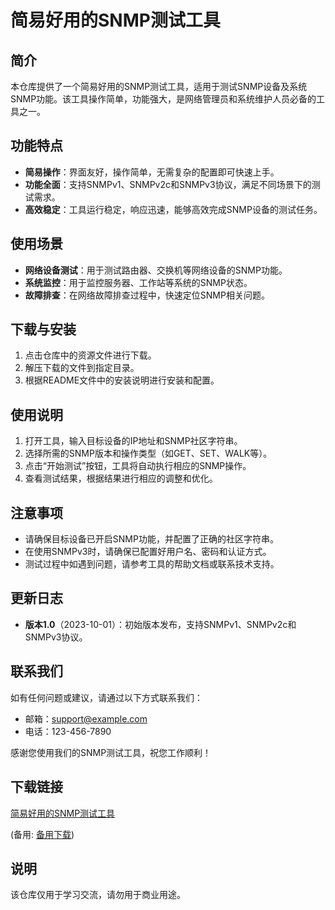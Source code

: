 # 简易好用的SNMP测试工具

## 简介
本仓库提供了一个简易好用的SNMP测试工具，适用于测试SNMP设备及系统SNMP功能。该工具操作简单，功能强大，是网络管理员和系统维护人员必备的工具之一。

## 功能特点
- **简易操作**：界面友好，操作简单，无需复杂的配置即可快速上手。
- **功能全面**：支持SNMPv1、SNMPv2c和SNMPv3协议，满足不同场景下的测试需求。
- **高效稳定**：工具运行稳定，响应迅速，能够高效完成SNMP设备的测试任务。

## 使用场景
- **网络设备测试**：用于测试路由器、交换机等网络设备的SNMP功能。
- **系统监控**：用于监控服务器、工作站等系统的SNMP状态。
- **故障排查**：在网络故障排查过程中，快速定位SNMP相关问题。

## 下载与安装
1. 点击仓库中的资源文件进行下载。
2. 解压下载的文件到指定目录。
3. 根据README文件中的安装说明进行安装和配置。

## 使用说明
1. 打开工具，输入目标设备的IP地址和SNMP社区字符串。
2. 选择所需的SNMP版本和操作类型（如GET、SET、WALK等）。
3. 点击“开始测试”按钮，工具将自动执行相应的SNMP操作。
4. 查看测试结果，根据结果进行相应的调整和优化。

## 注意事项
- 请确保目标设备已开启SNMP功能，并配置了正确的社区字符串。
- 在使用SNMPv3时，请确保已配置好用户名、密码和认证方式。
- 测试过程中如遇到问题，请参考工具的帮助文档或联系技术支持。

## 更新日志
- **版本1.0**（2023-10-01）：初始版本发布，支持SNMPv1、SNMPv2c和SNMPv3协议。

## 联系我们
如有任何问题或建议，请通过以下方式联系我们：
- 邮箱：support@example.com
- 电话：123-456-7890

感谢您使用我们的SNMP测试工具，祝您工作顺利！

## 下载链接
[简易好用的SNMP测试工具](https://pan.quark.cn/s/03e779d8586c) 

(备用: [备用下载](https://pan.baidu.com/s/1m2L-UYucQpykQI6-3b8WFg?pwd=1234))

## 说明

该仓库仅用于学习交流，请勿用于商业用途。
